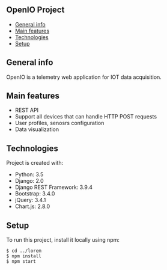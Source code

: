 ## OpenIO Project
* [General info](#general-info)
* [Main features](#main-features)
* [Technologies](#technologies)
* [Setup](#setup)

## General info
OpenIO is a telemetry web application for IOT data acquisition.

## Main features
* REST API
* Support all devices that can handle HTTP POST requests
* User profiles, senosrs configuration
* Data visualization

## Technologies
Project is created with:
* Python: 3.5
* Django: 2.0
* Django REST Framework: 3.9.4
* Bootstrap: 3.4.0
* jQuery: 3.4.1
* Chart.js: 2.8.0
	
## Setup
To run this project, install it locally using npm:

```
$ cd ../lorem
$ npm install
$ npm start
```
